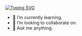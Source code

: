 [![Typing SVG](https://readme-typing-svg.demolab.com?font=Fira+Code&size=22&pause=1000&color=00F779&center=true&vCenter=true&width=435&lines=Hi+there%2C+I'm+Renata+)](https://git.io/typing-svg)
- 🌱 I’m currently learning.
- 👯 I’m looking to collaborate on.
- 💬 Ask me anything.
